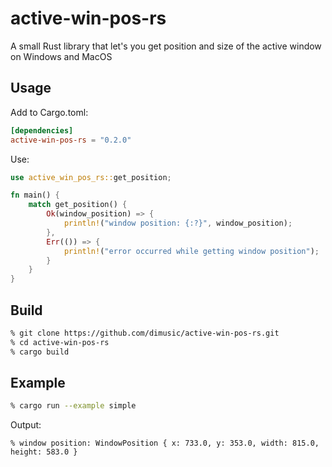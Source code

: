 # active-win-pos-rs

A small Rust library that let's you get position and size of the active window on Windows and MacOS

## Usage

Add to Cargo.toml:
```toml
[dependencies]
active-win-pos-rs = "0.2.0"
```

Use:
```rust
use active_win_pos_rs::get_position;

fn main() {
    match get_position() {
        Ok(window_position) => {
            println!("window position: {:?}", window_position);
        },
        Err(()) => {
            println!("error occurred while getting window position");
        }
    }
}
```

## Build

```sh
% git clone https://github.com/dimusic/active-win-pos-rs.git
% cd active-win-pos-rs
% cargo build
```

## Example
```sh
% cargo run --example simple
```
Output:
```
% window position: WindowPosition { x: 733.0, y: 353.0, width: 815.0, height: 583.0 }
```